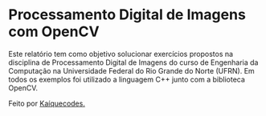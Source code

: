 # Processamento Digital de Imagens com OpenCV

Este relatório tem como objetivo solucionar exercícios propostos na disciplina de Processamento Digital de Imagens do curso de Engenharia da Computação na Universidade Federal do Rio Grande do Norte (UFRN). Em todos os exemplos foi utilizado a linguagem C++ junto com a biblioteca OpenCV.

Feito por [Kaíquecodes.](https://kaiquecodes.github.io)

